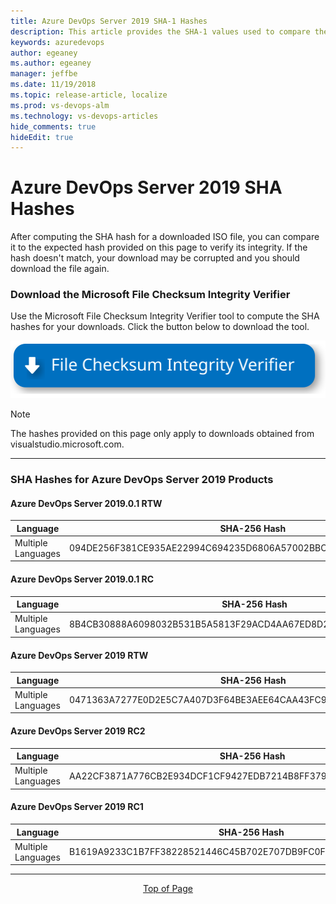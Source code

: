```yaml
---
title: Azure DevOps Server 2019 SHA-1 Hashes
description: This article provides the SHA-1 values used to compare the expected hash value of your download to verify your download integrity.
keywords: azuredevops
author: egeaney
ms.author: egeaney
manager: jeffbe
ms.date: 11/19/2018
ms.topic: release-article, localize
ms.prod: vs-devops-alm
ms.technology: vs-devops-articles
hide_comments: true
hideEdit: true
---
```


# <a id="top"> </a>  **Azure DevOps Server 2019 SHA Hashes**
After computing the SHA hash for a downloaded ISO file, you can compare it to the expected hash provided on this page to verify its integrity. If the hash doesn't match, your download may be corrupted and you should download the file again.

### Download the Microsoft File Checksum Integrity Verifier

Use the Microsoft File Checksum Integrity Verifier tool to compute the SHA hashes for your downloads. Click the button below to download the tool.

<a href="https://support.microsoft.com/kb/841290" target="blank"><img src="_img/Download_File_Checksum_Integrity_Verifier.svg"></a> 

> [!NOTE]
> The hashes provided on this page only apply to downloads obtained from visualstudio.microsoft.com.

****

### SHA Hashes for Azure DevOps Server 2019 Products

####  Azure DevOps Server 2019.0.1 RTW

| Language |  SHA-256 Hash |                                      
| ------------------------------- | -----------------------------------------
|Multiple Languages | 094DE256F381CE935AE22994C694235D6806A57002BBCC29C41E9C3521504159

####  Azure DevOps Server 2019.0.1 RC

| Language |  SHA-256 Hash |                                      
| ------------------------------- | -----------------------------------------
|Multiple Languages | 8B4CB30888A6098032B531B5A5813F29ACD4AA67ED8D2CA6136D3CA65C2945FD

####  Azure DevOps Server 2019 RTW

| Language |  SHA-256 Hash |                                      
| ------------------------------- | -----------------------------------------
|Multiple Languages | 0471363A7277E0D2E5C7A407D3F64BE3AEE64CAA43FC98D75D373C6C87D7BF45

####  Azure DevOps Server 2019 RC2

| Language |  SHA-256 Hash |                                      
| ------------------------------- | -----------------------------------------
|Multiple Languages | AA22CF3871A776CB2E934DCF1CF9427EDB7214B8FF37913157296DCFB7A85184

####  Azure DevOps Server 2019 RC1

| Language |  SHA-256 Hash |                                      
| ------------------------------- | -----------------------------------------
|Multiple Languages | B1619A9233C1B7FF38228521446C45B702E707DB9FC0F181019613F5E2A86DB0

****

<center><a href="#top" data-raw-source="[Top of Page](#top)">Top of Page</a></center>